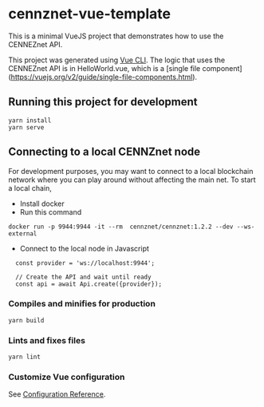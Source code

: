 # cennznet-vue-template

This is a minimal VueJS project that demonstrates how to use the CENNEZnet API.

This project was generated using [Vue CLI](https://cli.vuejs.org/). 
The logic that uses the CENNEZnet API is in HelloWorld.vue, which is a [single file component] (https://vuejs.org/v2/guide/single-file-components.html).

## Running this project for development
```
yarn install
yarn serve
```

## Connecting to a local CENNZnet node

For development purposes, you may want to connect to a local blockchain network where you can play around without affecting the main net.
To start a local chain, 
* Install docker
* Run this command
```
docker run -p 9944:9944 -it --rm  cennznet/cennznet:1.2.2 --dev --ws-external
```

* Connect to the local node in Javascript
```
  const provider = 'ws://localhost:9944';

  // Create the API and wait until ready
  const api = await Api.create({provider});
```


### Compiles and minifies for production
```
yarn build
```

### Lints and fixes files
```
yarn lint
```

### Customize Vue configuration
See [Configuration Reference](https://cli.vuejs.org/config/).



